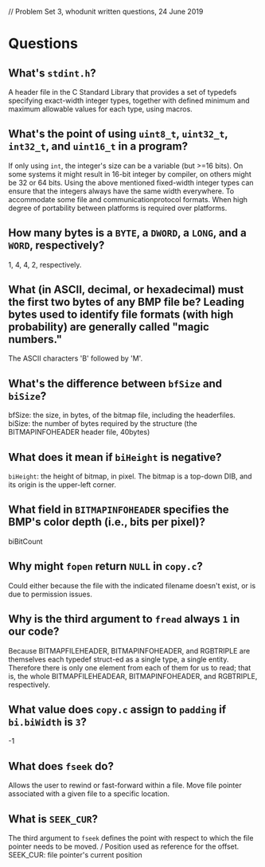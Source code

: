 // Problem Set 3, whodunit written questions, 24 June 2019
# Questions

## What's `stdint.h`?

A header file in the C Standard Library that provides a set of typedefs specifying exact-width integer types, together with defined minimum and maximum allowable values for each type, using macros.

## What's the point of using `uint8_t`, `uint32_t`, `int32_t`, and `uint16_t` in a program?

If only using `int`, the integer's size can be a variable (but >=16 bits). On some systems it might result in 16-bit integer by compiler, on others might be 32 or 64 bits. Using the above mentioned fixed-width integer types can ensure that the integers always have the same width everywhere. 
To accommodate some file and communicationprotocol formats.
When high degree of portability between platforms is required over platforms.

## How many bytes is a `BYTE`, a `DWORD`, a `LONG`, and a `WORD`, respectively?

1, 4, 4, 2, respectively.

## What (in ASCII, decimal, or hexadecimal) must the first two bytes of any BMP file be? Leading bytes used to identify file formats (with high probability) are generally called "magic numbers."

The ASCII characters 'B' followed by 'M'.

## What's the difference between `bfSize` and `biSize`?

bfSize: the size, in bytes, of the bitmap file, including the headerfiles.
biSize: the number of bytes required by the structure (the BITMAPINFOHEADER header file, 40bytes)

## What does it mean if `biHeight` is negative?

`biHeight`: the height of bitmap, in pixel.
The bitmap is a top-down DIB, and its origin is the upper-left corner.

## What field in `BITMAPINFOHEADER` specifies the BMP's color depth (i.e., bits per pixel)?

biBitCount

## Why might `fopen` return `NULL` in `copy.c`?

Could either because the file with the indicated filename doesn't exist, or is due to permission issues.

## Why is the third argument to `fread` always `1` in our code?

Because BITMAPFILEHEADER, BITMAPINFOHEADER, and RGBTRIPLE are themselves each typedef struct-ed as a single type, a single entity. Therefore there is only one element from each of them for us to read; that is, the whole BITMAPFILEHEADEAR, BITMAPINFOHEADER, and RGBTRIPLE, respectively.

## What value does `copy.c` assign to `padding` if `bi.biWidth` is `3`?

-1

## What does `fseek` do?

Allows the user to rewind or fast-forward within a file.
Move file pointer associated with a given file to a specific location.

## What is `SEEK_CUR`?

The third argument to `fseek` defines the point with respect to which the file pointer needs to be moved. / Position used as reference for the offset.
SEEK_CUR: file pointer's current position
